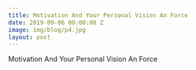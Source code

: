 ```yaml
---
title: Motivation And Your Personal Vision An Force
date: 2019-09-06 00:00:00 Z
image: img/blog/p4.jpg
layout: post
---
```


Motivation And Your Personal Vision An Force